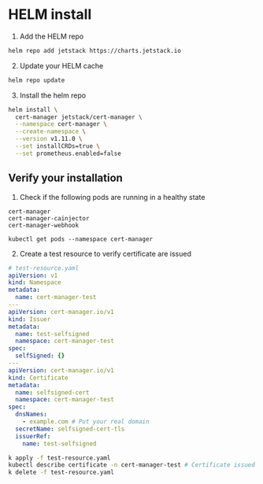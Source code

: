 # HELM install


1. Add the HELM repo

```bash
helm repo add jetstack https://charts.jetstack.io
```

2. Update your HELM cache

```bash
helm repo update
```

3. Install the helm repo

```bash
helm install \                                                          ✔  kubernetes-admin@kubernetes/cert-manager ⎈  07:35:26  ▓▒░
  cert-manager jetstack/cert-manager \
  --namespace cert-manager \
  --create-namespace \
  --version v1.11.0 \
  --set installCRDs=true \
  --set prometheus.enabled=false
```

## Verify your installation

1. Check if the following pods are running in a healthy state

```
cert-manager
cert-manager-cainjector
cert-manager-webhook

kubectl get pods --namespace cert-manager
```

2. Create a test resource to verify certificate are issued

```yaml
# test-resource.yaml
apiVersion: v1
kind: Namespace
metadata:
  name: cert-manager-test
---
apiVersion: cert-manager.io/v1
kind: Issuer
metadata:
  name: test-selfsigned
  namespace: cert-manager-test
spec:
  selfSigned: {}
---
apiVersion: cert-manager.io/v1
kind: Certificate
metadata:
  name: selfsigned-cert
  namespace: cert-manager-test
spec:
  dnsNames:
    - example.com # Put your real domain
  secretName: selfsigned-cert-tls
  issuerRef:
    name: test-selfsigned
```

```bash
k apply -f test-resource.yaml
kubectl describe certificate -n cert-manager-test # Certificate issued successfully
k delete -f test-resource.yaml
```
